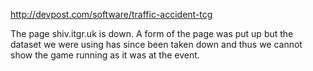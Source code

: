 http://devpost.com/software/traffic-accident-tcg

The page shiv.itgr.uk is down. A form of the page was put up but the dataset we were using has since been taken down and thus we cannot show the game running as it was at the event.
